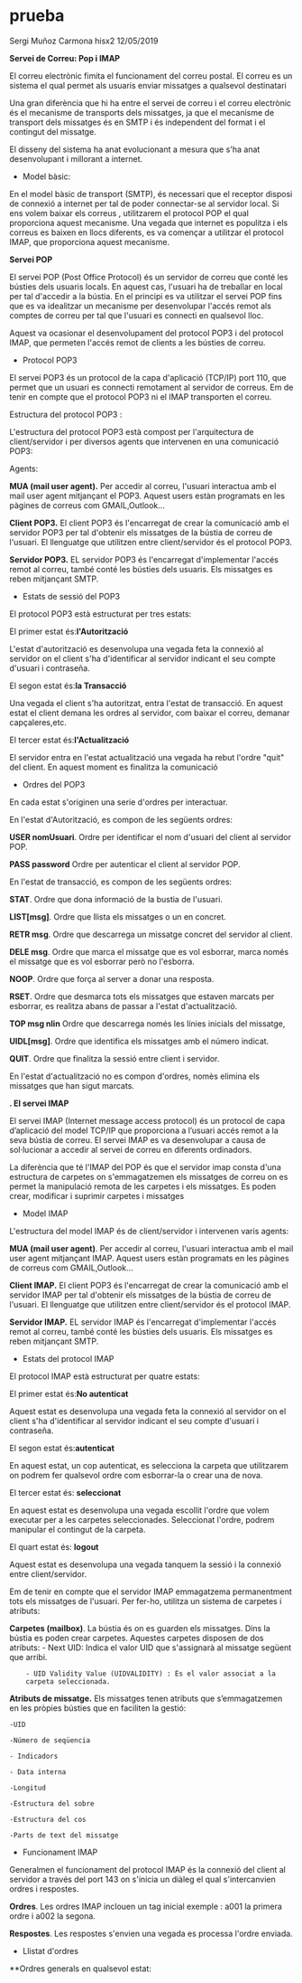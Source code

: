 # prueba

Sergi Muñoz Carmona
hisx2 12/05/2019

**Servei de Correu: Pop i IMAP**

El correu electrònic fimita el funcionament del correu postal.
El correu es un sistema el qual permet als usuaris enviar missatges a 
qualsevol destinatari

Una gran diferència que hi ha entre el servei de correu i el correu
electrònic és el mecanisme de transports dels missatges, ja que el mecanisme
de transport dels missatges és en SMTP i és independent del format i el 
contingut del missatge.

El disseny del sistema  ha anat evolucionant a mesura que s'ha anat desenvolupant i
millorant a internet.

* Model bàsic:

En el model bàsic de transport (SMTP), és necessari que el receptor 
disposi de connexió a internet per tal de poder connectar-se al servidor
local. Si ens volem baixar els correus , utilitzarem el protocol POP el qual
proporciona aquest mecanisme. Una vegada que internet es populitza i els correus 
es baixen en llocs diferents, es va començar a utilitzar el protocol IMAP, que
proporciona aquest mecanisme.


**Servei POP**

El servei POP (Post Office Protocol) és un servidor de correu que
conté les bústies dels usuaris locals. En aquest cas, l'usuari ha de 
treballar en local per tal d'accedir a la bústia. En el principi es va
utilitzar el servei POP fins que es va idealitzar un mecanisme per 
desenvolupar l'accés remot als comptes de correu per tal que l'usuari
es connecti en qualsevol lloc. 

Aquest va ocasionar el desenvolupament del protocol POP3 i del protocol IMAP, 
que permeten l'accés remot de clients a les bústies de correu.

* Protocol POP3

El servei POP3 és un protocol de la capa d'aplicació (TCP/IP) port 110, que
permet que un usuari es connecti remotament al servidor de correus. Em de tenir
en compte que el protocol POP3 ni el IMAP transporten el correu.

Estructura del protocol POP3 :

L'estructura del protocol POP3 està compost per l'arquitectura de client/servidor
i per diversos agents que intervenen en una comunicació POP3:

Agents:

**MUA (mail user agent).** Per accedir al correu, l'usuari interactua amb el mail 
user agent mitjançant el POP3. Aquest users estàn programats en les pàgines 
de correus com GMAIL,Outlook...

**Client POP3.** El client POP3 és l'encarregat de crear la comunicació amb 
el servidor POP3 per tal d'obtenir els missatges de la bústia de correu
de l'usuari. El llenguatge que utilitzen entre client/servidor és
el protocol POP3.


**Servidor POP3.** EL servidor POP3 és l'encarregat d'implementar l'accés 
remot al correu, també conté les bústies dels usuaris. Els missatges
es reben mitjançant SMTP.

* Estats de sessió del POP3

El protocol POP3 està estructurat per tres estats:

El primer estat és:**l'Autorització**

L'estat d'autorització es desenvolupa una vegada feta la connexió al servidor
on el client s'ha d'identificar al servidor indicant el seu compte d'usuari
i contraseña.

El segon estat és:**la Transacció**

Una vegada el client s'ha autoritzat, entra l'estat de transacció. En
aquest estat el client demana les ordres al servidor, com baixar el correu,
demanar capçaleres,etc. 

El tercer estat és:**l'Actualització**

El servidor entra en l'estat actualització una vegada ha rebut l'ordre
"quit" del client. En aquest moment es finalitza la comunicació


* Ordres del POP3

En cada estat s'originen una serie d'ordres per interactuar.

En l'estat d'Autorització, es compon de les següents ordres:

**USER nomUsuari**. Ordre per identificar el  nom d'usuari del client al servidor POP.

**PASS password** Ordre per autenticar el client al servidor POP.


En l'estat de transacció, es compon de les següents ordres:

**STAT**. Ordre que dona informació de la bustia de l'usuari.

**LIST[msg]**. Ordre que llista els missatges o un en concret.

**RETR msg**. Ordre que descarrega un missatge concret del servidor
al client.

**DELE msg**. Ordre que marca el missatge que es vol esborrar, marca
només el missatge que es vol esborrar però no l'esborra.

**NOOP**. Ordre que força al server a donar una resposta.

**RSET**. Ordre que desmarca tots els missatges que estaven marcats per esborrar,
 es realitza abans de passar a l'estat d'actualització.
 
**TOP msg nlin** Ordre que descarrega només les línies inicials del missatge,

**UIDL[msg]**. Ordre que identifica els missatges amb el número indicat.

**QUIT**. Ordre que finalitza la sessió entre client i servidor.

En l'estat d'actualització no es compon d'ordres, nomès elimina els missatges
que han sigut marcats.


**. El servei IMAP**

El servei IMAP (Internet message access protocol) és un protocol de capa 
d’aplicació del model TCP/IP que proporciona a l’usuari accés remot a la 
seva bústia de correu. El servei IMAP es va desenvolupar a causa de sol·lucionar
a accedir al servei de correu en diferents ordinadors.

La diferència que té l'IMAP del POP és que el servidor imap consta d'una
estructura de carpetes on s'emmagatzemen els missatges de correu on 
es permet la manipulació remota de les carpetes i els missatges.
Es poden crear, modificar i suprimir carpetes i missatges


* Model IMAP

L'estructura del model IMAP és de client/servidor i intervenen varis agents:

**MUA (mail user agent)**. Per accedir al correu, l'usuari interactua amb el mail 
user agent mitjançant IMAP. Aquest users estàn programats en les pàgines 
de correus com GMAIL,Outlook...

**Client IMAP.** El client POP3 és l'encarregat de crear la comunicació amb 
el servidor IMAP per tal d'obtenir els missatges de la bústia de correu
de l'usuari. El llenguatge que utilitzen entre client/servidor és
el protocol IMAP.


**Servidor IMAP.** EL servidor IMAP és l'encarregat d'implementar l'accés 
remot al correu, també conté les bústies dels usuaris. Els missatges
es reben mitjançant SMTP.


* Estats del protocol IMAP

El protocol IMAP està estructurat per quatre estats:


El primer estat és:**No autenticat** 

Aquest estat es desenvolupa una vegada feta la connexió al servidor
on el client s'ha d'identificar al servidor indicant el seu compte d'usuari
i contraseña.

El segon estat és:**autenticat**

En aquest estat, un cop autenticat, es selecciona la carpeta que utilitzarem
on podrem fer qualsevol ordre com esborrar-la o crear una de nova.

El tercer estat és: **seleccionat**

En aquest estat es desenvolupa una vegada escollit l'ordre que volem 
executar per a les carpetes seleccionades. Seleccionat l'ordre,
podrem manipular el contingut de la carpeta.

El quart estat és: **logout**

Aquest estat es desenvolupa una vegada tanquem la sessió i la connexió
entre client/servidor.

Em de tenir en compte que el servidor IMAP emmagatzema permanentment
tots els missatges de l'usuari. Per fer-ho, utilitza un sistema de carpetes
i atributs:

**Carpetes (mailbox)**. La bústia és on es guarden els missatges. Dins
la bústia es poden crear carpetes. Aquestes carpetes disposen de dos
atributs:
		- Next UID: Indica el valor UID que s'assignarà al missatge
		següent que arribi.
		
		- UID Validity Value (UIDVALIDITY) : És el valor associat a la 
		carpeta seleccionada.
		
**Atributs de missatge.** Els missatges tenen atributs que s’emmagatzemen
en les pròpies bústies que en faciliten la gestió:


	-UID
	
	-Número de seqüencia
	
	- Indicadors
	
	- Data interna
	
	-Longitud
	
	-Estructura del sobre
	
	-Estructura del cos
	
	-Parts de text del missatge
	
	
	
* Funcionament IMAP

Generalmen el funcionament del protocol IMAP és la connexió del
client al servidor a través del port 143 on s'inicia un diàleg el 
qual s'intercanvien ordres i respostes.

**Ordres**. Les ordres IMAP inclouen un tag inicial exemple : a001
la primera ordre i a002 la segona.

**Respostes**. Les respostes s'envien una vegada es processa l'ordre
enviada.

* Llistat d'ordres 

**Ordres generals en qualsevol estat:



